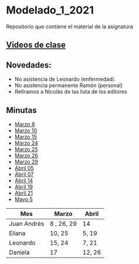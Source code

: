 # Modelado\_1_2021
Repositorio que contiene el material de la asignatura

## [Videos de clase](https://drive.google.com/drive/folders/1fIgm-Z1lr8rRgyufmapgvj6V9Nx8j5Un?usp=sharing)

## Novedades:
* No asistencia de Leonardo (enfermedad).
* No asistencia permanente Ramón (personal)
* Retiramos a Nicolás de las lista de los editores


## Minutas

* [Marzo 8](https://github.com/juan-pineda/Modelado_1_2021/blob/main/Minutas/03_08_Juan.md)
* [Marzo 10](https://github.com/juan-pineda/Modelado_1_2021/blob/main/Minutas/03_10_Eliana.md)
* [Marzo 15](https://github.com/juan-pineda/Modelado_1_2021/blob/main/Minutas/03_15_LEO.md)
* [Marzo 24](https://github.com/juan-pineda/Modelado_1_2021/blob/main/Minutas/03_24_NICOLAS.md)
* [Marzo 25](https://github.com/juan-pineda/Modelado_1_2021/blob/main/Minutas/03_25_Ramon.md)
* [Marzo 26](https://github.com/juan-pineda/Modelado_1_2021/blob/main/Minutas/03_26_Juan.md)
* [Marzo 29](https://github.com/juan-pineda/Modelado_1_2021/blob/main/Minutas/03_29_Juan.md)
* [Abril 05](https://github.com/juan-pineda/Modelado_1_2021/blob/main/Minutas/04_05_Eliana.md)
* [Abril 07](https://github.com/juan-pineda/Modelado_1_2021/blob/main/Minutas/04_07_LEO.md)
* [Abril 14](https://github.com/juan-pineda/Modelado_1_2021/blob/main/Minutas/04_14_Juan.md)
* [Abril 19](https://github.com/juan-pineda/Modelado_1_2021/blob/main/Minutas/04_19_Eliana.md)
* [Abril 21](https://github.com/juan-pineda/Modelado_1_2021/blob/main/Minutas/04_21_LEO.md)
* [Mayo 5](https://github.com/juan-pineda/Modelado_1_2021/blob/main/Minutas/05_05_Juan.md)



| Mes         | Marzo          | Abril           |
| ------------| ---------------| --------------- |
| Juan Andrés | 8 , 26, 29     | 14              |
| Eliana      | 10, 25         | 5, 19           |
| Leonardo    | 15, 24         | 7, 21           |
| Daniela     | 17             | 12, 26          |

